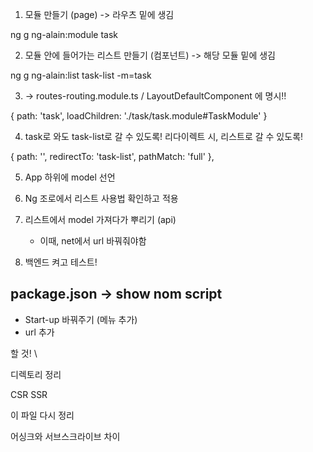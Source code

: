 

1. 모듈 만들기 (page) -> 라우츠 밑에 생김

ng g ng-alain:module task



2. 모듈 안에 들어가는 리스트 만들기 (컴포넌트) -> 해당 모듈 밑에 생김

ng g ng-alain:list task-list -m=task



3. -> routes-routing.module.ts / LayoutDefaultComponent 에 명시!!

{ path: 'task', loadChildren: './task/task.module#TaskModule' }



4. task로 와도 task-list로 갈 수 있도록! 리다이렉트 시, 리스트로 갈 수 있도록!

{ path: '', redirectTo: 'task-list', pathMatch: 'full' },



5. App 하위에 model 선언



6. Ng 조로에서 리스트 사용법 확인하고 적용

6. 리스트에서 model 가져다가 뿌리기 (api) 
   - 이때, net에서 url 바꿔줘야함
7. 백엔드 켜고 테스트!





## package.json -> show nom script







- Start-up 바꿔주기 (메뉴 추가)
- url 추가





할 것! \

디렉토리 정리

CSR SSR

이 파일 다시 정리



어싱크와 서브스크라이브 차이